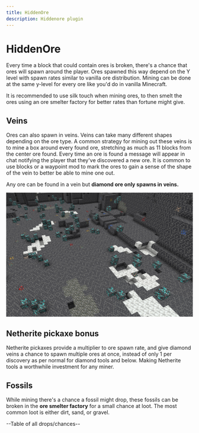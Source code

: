 ```yaml
---
title: HiddenOre
description: Hiddenore plugin
---
```


# HiddenOre
Every time a block that could contain ores is broken, there's a chance that ores will spawn around the player. Ores spawned this way depend on the Y level with spawn rates similar to vanilla ore distribution. Mining can be done at the same y-level for every ore like you'd do in vanilla Minecraft.

It is recommended to use silk touch when mining ores, to then smelt the ores using an ore smelter factory for better rates than fortune might give.

## Veins

Ores can also spawn in veins. Veins can take many different shapes depending on the ore type.
A common strategy for mining out these veins is to mine a box around every found ore, stretching as much as 11 blocks from the center ore found.
Every time an ore is found a message will appear in chat notifying the player that they've discovered a new ore. It is common to use blocks or a waypoint mod to mark the ores to gain a sense of the shape of the vein to better be able to mine one out. 

Any ore can be found in a vein but **diamond ore only spawns in veins.**

![Diamond Vein](media/Diamondvein.png)

## Netherite pickaxe bonus

Netherite pickaxes provide a multiplier to ore spawn rate, and give diamond veins a chance to spawn multiple ores at once, instead of only 1 per discovery as per normal for diamond tools and below. Making Netherite tools a worthwhile investment for any miner. 

## Fossils

While mining there's a chance a fossil might drop, these fossils can be broken in the **ore smelter factory** for a small chance at loot. The most common loot is either dirt, sand, or gravel.

--Table of all drops/chances--
